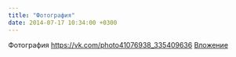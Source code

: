 ```yaml
---
title: "Фотография"
date: 2014-07-17 10:34:00 +0300
---
```


Фотография
<a class="vk-attach" href="https://vk.com/photo41076938_335409636">https://vk.com/photo41076938_335409636</a>
<a class="vk-attach" href="https://vk.com/photo41076938_335409636">Вложение</a>
